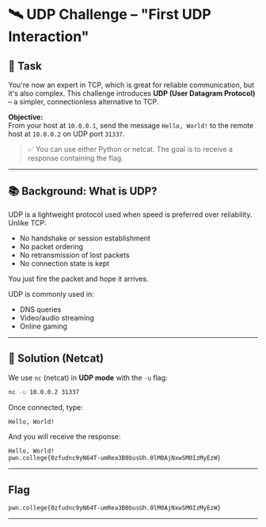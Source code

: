 # 🛰️ UDP Challenge – "First UDP Interaction"

## 📝 Task

You're now an expert in TCP, which is great for reliable communication, but it's also complex. This challenge introduces **UDP (User Datagram Protocol)** – a simpler, connectionless alternative to TCP.

**Objective:**  
From your host at `10.0.0.1`, send the message `Hello, World!` to the remote host at `10.0.0.2` on UDP port `31337`.

> ✅ You can use either Python or netcat. The goal is to receive a response containing the flag.

---

## 📚 Background: What is UDP?

UDP is a lightweight protocol used when speed is preferred over reliability. Unlike TCP:

- No handshake or session establishment
- No packet ordering
- No retransmission of lost packets
- No connection state is kept

You just fire the packet and hope it arrives.

UDP is commonly used in:
- DNS queries
- Video/audio streaming
- Online gaming

---

## 🚀 Solution (Netcat)

We use `nc` (netcat) in **UDP mode** with the `-u` flag:

```bash
nc -u 10.0.0.2 31337
```
Once connected, type:
```bash
Hello, World!
```
And you will receive the response:
```
Hello, World!
pwn.college{0zfudnc9yN64T-umRea3B0busUh.0lM0AjNxwSM0IzMyEzW}
```
---
## Flag
```
pwn.college{0zfudnc9yN64T-umRea3B0busUh.0lM0AjNxwSM0IzMyEzW}
```
---
